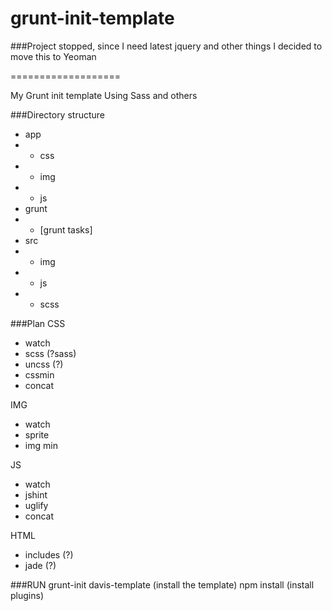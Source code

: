 grunt-init-template
===================

###Project stopped, since I need latest jquery and other things I decided to move this to Yeoman

===================

My Grunt init template
Using Sass and others

###Directory structure
- app
- - css
- - img
- - js
- grunt
- - [grunt tasks]
- src
- - img
- - js
- - scss

###Plan
CSS
- watch
- scss (?sass)
- uncss (?)
- cssmin
- concat

IMG
- watch
- sprite
- img min

JS 
- watch
- jshint
- uglify
- concat

HTML
- includes (?)
- jade (?)


###RUN
grunt-init davis-template (install the template)
npm install (install plugins)
